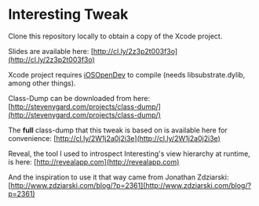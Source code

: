 Interesting Tweak
================

Clone this repository locally to obtain a copy of the Xcode project.

Slides are available here: [http://cl.ly/2z3p2t003f3o](http://cl.ly/2z3p2t003f3o)

Xcode project requires [iOSOpenDev](http://iosopendev.com) to compile (needs libsubstrate.dylib, among other things).

Class-Dump can be downloaded from here: [http://stevenygard.com/projects/class-dump/](http://stevenygard.com/projects/class-dump/)

The **full** class-dump that this tweak is based on is available here for convenience: [http://cl.ly/2W1j2a0j2i3e](http://cl.ly/2W1j2a0j2i3e)

Reveal, the tool I used to introspect Interesting's view hierarchy at runtime, is here: [http://revealapp.com](http://revealapp.com)

And the inspiration to use it that way came from Jonathan Zdziarski: [http://www.zdziarski.com/blog/?p=2361](http://www.zdziarski.com/blog/?p=2361)
